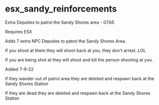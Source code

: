 # esx_sandy_reinforcements
Extra Deputies to patrol the Sandy Shores area - GTA5

Requires ESX

Adds 7 extra NPC Deputies to patrol the Sandy Shores Area.

If you shoot at them they will shoot back at you, they don't arrest..LOL

If you are being shot at they will shoot and kill the person shooting at you.


Added 7-9-22

If they wander out of patrol area they are deleted and respawn back at the Sandy Shores Station

If they are dead they are deleted and respawn back at the Sandy Shores Station
